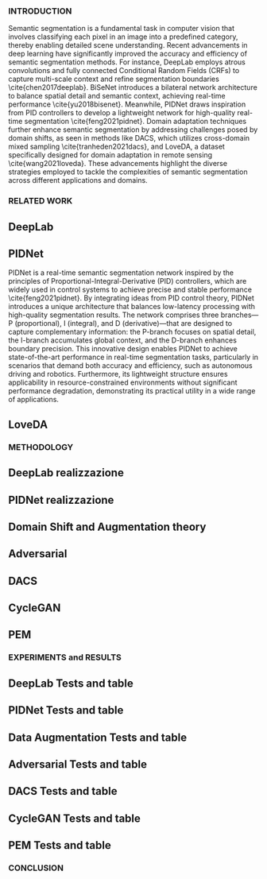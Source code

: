 ### INTRODUCTION
Semantic segmentation is a fundamental task in computer vision that involves classifying each pixel in an image into a predefined category, thereby enabling detailed scene understanding. Recent advancements in deep learning have significantly improved the accuracy and efficiency of semantic segmentation methods. For instance, DeepLab employs atrous convolutions and fully connected Conditional Random Fields (CRFs) to capture multi-scale context and refine segmentation boundaries \cite{chen2017deeplab}. BiSeNet introduces a bilateral network architecture to balance spatial detail and semantic context, achieving real-time performance \cite{yu2018bisenet}. Meanwhile, PIDNet draws inspiration from PID controllers to develop a lightweight network for high-quality real-time segmentation \cite{feng2021pidnet}. Domain adaptation techniques further enhance semantic segmentation by addressing challenges posed by domain shifts, as seen in methods like DACS, which utilizes cross-domain mixed sampling \cite{tranheden2021dacs}, and LoveDA, a dataset specifically designed for domain adaptation in remote sensing \cite{wang2021loveda}. These advancements highlight the diverse strategies employed to tackle the complexities of semantic segmentation across different applications and domains.

### RELATED WORK
## DeepLab

## PIDNet

PIDNet is a real-time semantic segmentation network inspired by the principles of Proportional-Integral-Derivative (PID) controllers, which are widely used in control systems to achieve precise and stable performance \cite{feng2021pidnet}. By integrating ideas from PID control theory, PIDNet introduces a unique architecture that balances low-latency processing with high-quality segmentation results. The network comprises three branches—P (proportional), I (integral), and D (derivative)—that are designed to capture complementary information: the P-branch focuses on spatial detail, the I-branch accumulates global context, and the D-branch enhances boundary precision. This innovative design enables PIDNet to achieve state-of-the-art performance in real-time segmentation tasks, particularly in scenarios that demand both accuracy and efficiency, such as autonomous driving and robotics. Furthermore, its lightweight structure ensures applicability in resource-constrained environments without significant performance degradation, demonstrating its practical utility in a wide range of applications.

## LoveDA



### METHODOLOGY

## DeepLab realizzazione

## PIDNet realizzazione

## Domain Shift and Augmentation theory

## Adversarial

## DACS

## CycleGAN

## PEM


### EXPERIMENTS and RESULTS

## DeepLab Tests and table

## PIDNet Tests and table

## Data Augmentation Tests and table

## Adversarial Tests and table

## DACS Tests and table

## CycleGAN Tests and table

## PEM Tests and table



### CONCLUSION
